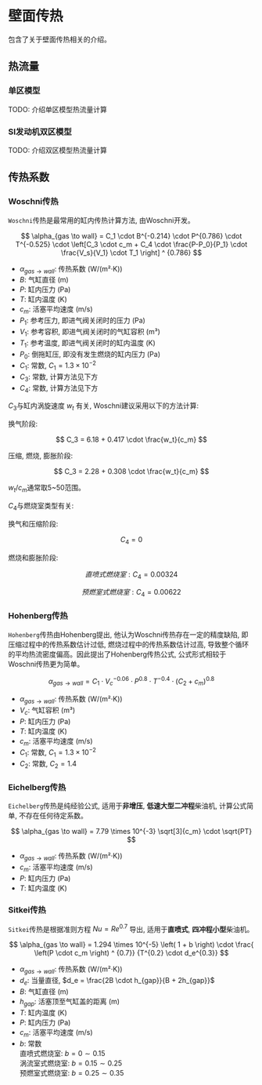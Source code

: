 # 壁面传热

包含了关于壁面传热相关的介绍。

## 热流量

### 单区模型

TODO: 介绍单区模型热流量计算

### SI发动机双区模型

TODO: 介绍双区模型热流量计算

## 传热系数

### Woschni传热

`Woschni`传热是最常用的缸内传热计算方法, 由Woschni开发。

$$
\alpha_{gas \to wall} = C_1 \cdot B^{-0.214} \cdot P^{0.786} \cdot T^{-0.525} \cdot
\left[C_3 \cdot c_m + C_4 \cdot \frac{P-P_0}{P_1} \cdot \frac{V_s}{V_1} \cdot T_1 \right] ^ {0.786}
$$

- $\alpha_{gas \to wall}$: 传热系数 (W/(m²·K))
- $B$: 气缸直径 (m)
- $P$: 缸内压力 (Pa)
- $T$: 缸内温度 (K)
- $c_m$: 活塞平均速度 (m/s)
- $P_1$: 参考压力, 即进气阀关闭时的压力 (Pa)
- $V_1$: 参考容积, 即进气阀关闭时的气缸容积 (m³)
- $T_1$: 参考温度, 即进气阀关闭时的缸内温度 (K)
- $P_0$: 倒拖缸压, 即没有发生燃烧的缸内压力 (Pa)
- $C_1$: 常数, $C_1=1.3 \times 10^{-2}$
- $C_3$: 常数, 计算方法见下方
- $C_4$: 常数, 计算方法见下方

$C_3$与缸内涡旋速度 $w_t$ 有关, Woschni建议采用以下的方法计算:

换气阶段:

$$
C_3 = 6.18 + 0.417 \cdot \frac{w_t}{c_m}
$$

压缩, 燃烧, 膨胀阶段:

$$
C_3 = 2.28 + 0.308 \cdot \frac{w_t}{c_m}
$$

$w_t/c_m$通常取5~50范围。

$C_4$与燃烧室类型有关:

换气和压缩阶段:

$$
C_4 = 0
$$

燃烧和膨胀阶段:

$$
直喷式燃烧室:C_4 = 0.00324
$$

$$
预燃室式燃烧室:C_4 = 0.00622
$$

### Hohenberg传热

`Hohenberg`传热由Hohenberg提出, 他认为Woschni传热存在一定的精度缺陷, 即压缩过程中的传热系数估计过低,
燃烧过程中的传热系数估计过高, 导致整个循环的平均热流密度偏高。因此提出了Hohenberg传热公式, 公式形式相较于
Woschni传热更为简单。

$$
\alpha_{gas \to wall} = C_1 \cdot V_c^{-0.06} \cdot P^{0.8} \cdot T^{-0.4} \cdot
\left( C_2 + c_m \right)^{0.8}
$$

- $\alpha_{gas \to wall}$: 传热系数 (W/(m²·K))
- $V_c$: 气缸容积 (m³)
- $P$: 缸内压力 (Pa)
- $T$: 缸内温度 (K)
- $c_m$: 活塞平均速度 (m/s)
- $C_1$: 常数, $C_1 = 1.3 \times 10^{-2}$
- $C_2$: 常数, $C_2 = 1.4$

### Eichelberg传热

`Eichelberg`传热是纯经验公式, 适用于**非增压**, **低速大型二冲程**柴油机, 计算公式简单, 不存在任何待定系数。

$$
\alpha_{gas \to wall} = 7.79 \times 10^{-3} \sqrt[3]{c_m} \cdot \sqrt{PT}
$$

- $\alpha_{gas \to wall}$: 传热系数 (W/(m²·K))
- $c_m$: 活塞平均速度 (m/s)
- $P$: 缸内压力 (Pa)
- $T$: 缸内温度 (K)

### Sitkei传热

`Sitkei`传热是根据准则方程 $Nu = Re^{0.7}$ 导出, 适用于**直喷式**, **四冲程小型**柴油机。

$$
\alpha_{gas \to wall} = 1.294 \times 10^{-5} \left( 1 + b \right) \cdot
\frac{ \left(P \cdot c_m \right) ^ {0.7}} {T^{0.2} \cdot d_e^{0.3}}
$$

- $\alpha_{gas \to wall}$: 传热系数 (W/(m²·K))
- $d_e$: 当量直径, $d_e = \frac{2B \cdot h_{gap}}{B + 2h_{gap}}$
- $B$: 气缸直径 (m)
- $h_{gap}$: 活塞顶至气缸盖的距离 (m)
- $T$: 缸内温度 (K)
- $P$: 缸内压力 (Pa)
- $c_m$: 活塞平均速度 (m/s)
- $b$: 常数  
  直喷式燃烧室: $b=0 \sim 0.15$  
  涡流室式燃烧室: $b=0.15 \sim 0.25$  
  预燃室式燃烧室: $b=0.25 \sim 0.35$
